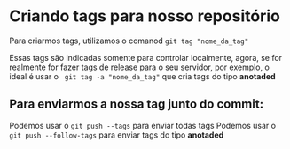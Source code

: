 # Criando tags para nosso repositório
Para criarmos tags, utilizamos o comanod ```git tag "nome_da_tag" ```  

Essas tags são indicadas somente para controlar localmente, agora, se for realmente for fazer tags de release para o seu servidor, por exemplo, o ideal é usar o ``` git tag -a "nome_da_tag"``` que cria tags do tipo **anotaded**


## Para enviarmos a nossa tag junto do commit:
Podemos usar o ```git push --tags``` para enviar todas tags
Podemos usar o ```git push --follow-tags``` para enviar tags do tipo **anotaded**